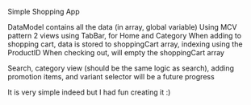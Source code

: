 
Simple Shopping App

DataModel contains all the data (in array, global variable)
Using MCV pattern
2 views using TabBar, for Home and Category
When adding to shopping cart, data is stored to shoppingCart array, indexing using the ProductID
When checking out, will empty the shoppingCart array

Search, category view (should be the same logic as search), adding promotion items, and variant selector will be a future progress

It is very simple indeed but I had fun creating it :)

